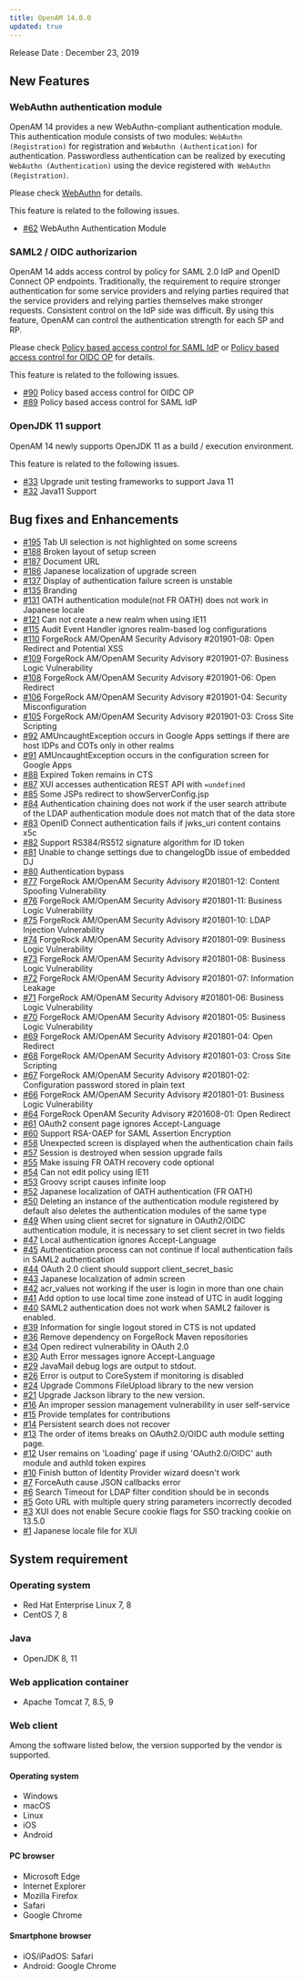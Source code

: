 ```yaml
---
title: OpenAM 14.0.0
updated: true
---
```

Release Date : December 23, 2019

## New Features

### WebAuthn authentication module

OpenAM 14 provides a new WebAuthn-compliant authentication module. This authentication module consists of two modules: `WebAuthn (Registration)` for registration and `WebAuthn (Authentication)` for authentication. Passwordless authentication can be realized by executing `WebAuthn (Authentication)` using the device registered with` WebAuthn (Registration)`.

Please check [WebAuthn](../WebAuthn/) for details.

This feature is related to the following issues.

 - [#62](https://github.com/openam-jp/openam/issues/62) WebAuthn Authentication Module

### SAML2 / OIDC authorizarion

OpenAM 14 adds access control by policy for SAML 2.0 IdP and OpenID Connect OP endpoints. Traditionally, the requirement to require stronger authentication for some service providers and relying parties required that the service providers and relying parties themselves make stronger requests. Consistent control on the IdP side was difficult. By using this feature, OpenAM can control the authentication strength for each SP and RP.

Please check [Policy based access control for SAML IdP](../Policy-based-access-control-for-SAML-IdP/) or [Policy based access control for OIDC OP](../Policy-based-access-control-for-OIDC-OP/) for details.

This feature is related to the following issues.

 - [#90](https://github.com/openam-jp/openam/issues/90) Policy based access control for OIDC OP
 - [#89](https://github.com/openam-jp/openam/issues/89) Policy based access control for SAML IdP

### OpenJDK 11 support

OpenAM 14 newly supports OpenJDK 11 as a build / execution environment.

This feature is related to the following issues.

 - [#33](https://github.com/openam-jp/openam/issues/33) Upgrade unit testing frameworks to support Java 11
 - [#32](https://github.com/openam-jp/openam/issues/32) Java11 Support

## Bug fixes and Enhancements

 - [#195](https://github.com/openam-jp/openam/issues/195) Tab UI selection is not highlighted on some screens
 - [#188](https://github.com/openam-jp/openam/issues/188) Broken layout of setup screen 
 - [#187](https://github.com/openam-jp/openam/issues/187) Document URL
 - [#186](https://github.com/openam-jp/openam/issues/186) Japanese localization of upgrade screen
 - [#137](https://github.com/openam-jp/openam/issues/137) Display of authentication failure screen is unstable
 - [#135](https://github.com/openam-jp/openam/issues/135) Branding
 - [#131](https://github.com/openam-jp/openam/issues/131) OATH authentication module(not FR OATH) does not work in Japanese locale
 - [#121](https://github.com/openam-jp/openam/issues/121) Can not create a new realm when using IE11
 - [#115](https://github.com/openam-jp/openam/issues/115) Audit Event Handler ignores realm-based log configurations
 - [#110](https://github.com/openam-jp/openam/issues/110) ForgeRock AM/OpenAM Security Advisory #201901-08: Open Redirect and Potential XSS
 - [#109](https://github.com/openam-jp/openam/issues/109) ForgeRock AM/OpenAM Security Advisory #201901-07: Business Logic Vulnerability
 - [#108](https://github.com/openam-jp/openam/issues/108) ForgeRock AM/OpenAM Security Advisory #201901-06: Open Redirect
 - [#106](https://github.com/openam-jp/openam/issues/106) ForgeRock AM/OpenAM Security Advisory #201901-04: Security Misconfiguration
 - [#105](https://github.com/openam-jp/openam/issues/105) ForgeRock AM/OpenAM Security Advisory #201901-03: Cross Site Scripting
 - [#92](https://github.com/openam-jp/openam/issues/92) AMUncaughtException occurs in Google Apps settings if there are host IDPs and COTs only in other realms
 - [#91](https://github.com/openam-jp/openam/issues/91) AMUncaughtException occurs in the configuration screen for Google Apps
 - [#88](https://github.com/openam-jp/openam/issues/88) Expired Token remains in CTS
 - [#87](https://github.com/openam-jp/openam/issues/87) XUI accesses authentication REST API with `=undefined`
 - [#85](https://github.com/openam-jp/openam/issues/85) Some JSPs redirect to showServerConfig.jsp
 - [#84](https://github.com/openam-jp/openam/issues/84) Authentication chaining does not work if the user search attribute of the LDAP authentication module does not match that of the data store
 - [#83](https://github.com/openam-jp/openam/issues/83) OpenID Connect authentication fails if jwks_uri content contains x5c
 - [#82](https://github.com/openam-jp/openam/issues/82) Support RS384/RS512 signature algorithm for ID token
 - [#81](https://github.com/openam-jp/openam/issues/81) Unable to change settings due to changelogDb issue of embedded DJ
 - [#80](https://github.com/openam-jp/openam/issues/80) Authentication bypass
 - [#77](https://github.com/openam-jp/openam/issues/77) ForgeRock AM/OpenAM Security Advisory #201801-12: Content Spoofing Vulnerability
 - [#76](https://github.com/openam-jp/openam/issues/76) ForgeRock AM/OpenAM Security Advisory #201801-11: Business Logic Vulnerability
 - [#75](https://github.com/openam-jp/openam/issues/75) ForgeRock AM/OpenAM Security Advisory #201801-10: LDAP Injection Vulnerability
 - [#74](https://github.com/openam-jp/openam/issues/74) ForgeRock AM/OpenAM Security Advisory #201801-09: Business Logic Vulnerability
 - [#73](https://github.com/openam-jp/openam/issues/73) ForgeRock AM/OpenAM Security Advisory #201801-08: Business Logic Vulnerability
 - [#72](https://github.com/openam-jp/openam/issues/72) ForgeRock AM/OpenAM Security Advisory #201801-07: Information Leakage
 - [#71](https://github.com/openam-jp/openam/issues/71) ForgeRock AM/OpenAM Security Advisory #201801-06: Business Logic Vulnerability
 - [#70](https://github.com/openam-jp/openam/issues/70) ForgeRock AM/OpenAM Security Advisory #201801-05: Business Logic Vulnerability
 - [#69](https://github.com/openam-jp/openam/issues/69) ForgeRock AM/OpenAM Security Advisory #201801-04: Open Redirect
 - [#68](https://github.com/openam-jp/openam/issues/68) ForgeRock AM/OpenAM Security Advisory #201801-03: Cross Site Scripting
 - [#67](https://github.com/openam-jp/openam/issues/67) ForgeRock AM/OpenAM Security Advisory #201801-02: Configuration password stored in plain text
 - [#66](https://github.com/openam-jp/openam/issues/66) ForgeRock AM/OpenAM Security Advisory #201801-01: Business Logic Vulnerability
 - [#64](https://github.com/openam-jp/openam/issues/64) ForgeRock OpenAM Security Advisory #201608-01: Open Redirect
 - [#61](https://github.com/openam-jp/openam/issues/61) OAuth2 consent page ignores Accept-Language
 - [#60](https://github.com/openam-jp/openam/issues/60) Support RSA-OAEP for SAML Assertion Encryption
 - [#58](https://github.com/openam-jp/openam/issues/58) Unexpected screen is displayed when the authentication chain fails
 - [#57](https://github.com/openam-jp/openam/issues/57) Session is destroyed when session upgrade fails
 - [#55](https://github.com/openam-jp/openam/issues/55) Make issuing FR OATH recovery code optional
 - [#54](https://github.com/openam-jp/openam/issues/54) Can not edit policy using IE11
 - [#53](https://github.com/openam-jp/openam/issues/53) Groovy script causes infinite loop
 - [#52](https://github.com/openam-jp/openam/issues/52) Japanese localization of OATH authentication (FR OATH)
 - [#50](https://github.com/openam-jp/openam/issues/50) Deleting an instance of the authentication module registered by default also deletes the authentication modules of the same type
 - [#49](https://github.com/openam-jp/openam/issues/49) When using client secret for signature in OAuth2/OIDC authentication module, it is necessary to set client secret in two fields
 - [#47](https://github.com/openam-jp/openam/issues/47) Local authentication ignores Accept-Language
 - [#45](https://github.com/openam-jp/openam/issues/45) Authentication process can not continue if local authentication fails in SAML2 authentication
 - [#44](https://github.com/openam-jp/openam/issues/44) OAuth 2.0 client should support client_secret_basic
 - [#43](https://github.com/openam-jp/openam/issues/43) Japanese localization of admin screen
 - [#42](https://github.com/openam-jp/openam/issues/42) acr_values not working if the user is login in more than one chain
 - [#41](https://github.com/openam-jp/openam/issues/41) Add option to use local time zone instead of UTC in audit logging
 - [#40](https://github.com/openam-jp/openam/issues/40) SAML2 authentication does not work when SAML2 failover is enabled.
 - [#39](https://github.com/openam-jp/openam/issues/39) Information for single logout stored in CTS is not updated
 - [#36](https://github.com/openam-jp/openam/issues/36) Remove dependency on ForgeRock Maven repositories
 - [#34](https://github.com/openam-jp/openam/issues/34) Open redirect vulnerability in OAuth 2.0
 - [#30](https://github.com/openam-jp/openam/issues/30) Auth Error messages ignore Accept-Language
 - [#29](https://github.com/openam-jp/openam/issues/29) JavaMail debug logs are output to stdout.
 - [#26](https://github.com/openam-jp/openam/issues/26) Error is output to CoreSystem if monitoring is disabled
 - [#24](https://github.com/openam-jp/openam/issues/24) Upgrade Commons FileUpload library to the new version
 - [#21](https://github.com/openam-jp/openam/issues/21) Upgrade Jackson library to the new version.
 - [#16](https://github.com/openam-jp/openam/issues/16) An improper session management vulnerability in user self-service
 - [#15](https://github.com/openam-jp/openam/issues/15) Provide templates for contributions
 - [#14](https://github.com/openam-jp/openam/issues/14) Persistent search does not recover
 - [#13](https://github.com/openam-jp/openam/issues/13) The order of items breaks on OAuth2.0/OIDC auth module setting page.
 - [#12](https://github.com/openam-jp/openam/issues/12) User remains on 'Loading' page if using 'OAuth2.0/OIDC' auth module and authId token expires
 - [#10](https://github.com/openam-jp/openam/issues/10) Finish button of Identity Provider wizard doesn't work
 - [#7](https://github.com/openam-jp/openam/issues/7) ForceAuth cause JSON callbacks error
 - [#6](https://github.com/openam-jp/openam/issues/6) Search Timeout for LDAP filter condition should be in seconds
 - [#5](https://github.com/openam-jp/openam/issues/5) Goto URL with multiple query string parameters incorrectly decoded
 - [#3](https://github.com/openam-jp/openam/issues/3) XUI does not enable Secure cookie flags for SSO tracking cookie on 13.5.0
 - [#1](https://github.com/openam-jp/openam/issues/1) Japanese locale file for XUI

## System requirement

### Operating system

* Red Hat Enterprise Linux 7, 8
* CentOS 7, 8

### Java

* OpenJDK 8, 11

### Web application container

* Apache Tomcat 7, 8.5, 9

### Web client

Among the software listed below, the version supported by the vendor is supported.

#### Operating system

* Windows
* macOS
* Linux
* iOS
* Android

#### PC browser

* Microsoft Edge
* Internet Explorer
* Mozilla Firefox
* Safari
* Google Chrome

#### Smartphone browser

* iOS/iPadOS: Safari
* Android: Google Chrome

